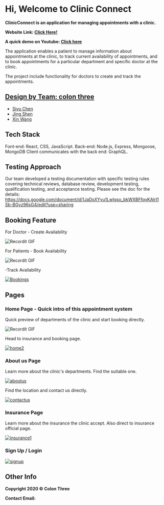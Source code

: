 # Hi, Welcome to Clinic Connect

**ClinicConnect is an application for managing appointments with a clinic.**

**Website Link: [Click Here!](https://clinicconnect-colon3.herokuapp.com/)**

**A quick demo on Youtube:  [Click here]()**

The application enables a patient to manage information about appointments at the clinic, to track current availability of appointments, and to book appointments for a particular department and specific doctor at the clinic. 

The project include functionality for doctors to create and track the appointments.

## [Design by Team: colon three](https://github.ccs.neu.edu/2020FACS5610SV/project-colon_three)
-   [Siyu Chen](https://github.ccs.neu.edu/siyuchen2020)
-   [Jing Shen](https://github.ccs.neu.edu/jshen1110)
-   [Xin Wang](https://github.ccs.neu.edu/carrie016)


## Tech Stack

Font-end: React, CSS, JavaScript. 
Back-end: Node.js, Express, Mongoose, MongoDB 
Client communicates with the back end: GraphQL.

## Testing Approach
Our team developed a testing documentation with specific testing rules covering technical reviews, database review, development testing, qualification testing, and acceptance testing. 
Please see the doc for the details: https://docs.google.com/document/d/1JaDsXYyu1Lwlgso_bkWXBFfqyKAIrl1Sb-BGyz96sG4/edit?usp=sharing

## Booking Feature

For Doctor - Create Availability

![Recordit GIF](https://github.ccs.neu.edu/2020FACS5610SV/project-colon_three/blob/master/image/createA.gif)

For Patients - Book Availability

![Recordit GIF](https://github.ccs.neu.edu/2020FACS5610SV/project-colon_three/blob/master/image/booking.gif)

-Track Availability

<a href="https://ibb.co/2dWrM40"><img src="https://i.ibb.co/M7ZH10y/Bookings.png" alt="Bookings" border="0"></a>


## Pages

### Home Page - Quick intro of this appointment system

Quick preview of departments of the clinic and start booking directly.

![Recordit GIF](https://github.ccs.neu.edu/2020FACS5610SV/project-colon_three/blob/master/image/mainPage.gif)

Head to insurance and booking page.

<a href="https://ibb.co/M26p9f8"><img src="https://i.ibb.co/p0yZnQW/home2.png" alt="home2" border="0"></a>

### About us Page 

Learn more about the clinic's departments. Find the suitable one.

<a href="https://ibb.co/frjKMHv"><img src="https://i.ibb.co/KVTQ6Ww/aboutus1.png" alt="aboutus" border="0"></a>

Find the location and contact us directly.

<a href="https://ibb.co/q7j5B0D"><img src="https://i.ibb.co/4KtdWsF/contactus.png" alt="contactus" border="0"></a>

### Insurance Page 

Learn more about the insurance the clinic accept. Also direct to insurance official page.

<a href="https://ibb.co/ZfbXXTM"><img src="https://i.ibb.co/3TPddhC/insurance1.png" alt="insurance1" border="0"></a>

### Sign Up / Login

<a href="https://ibb.co/GdMgHnz"><img src="https://i.ibb.co/yNkL4dH/signup.png" alt="signup" border="0"></a>


## Other Info

**Copyright 2020 © Colon Three**

**Contact Email:**

